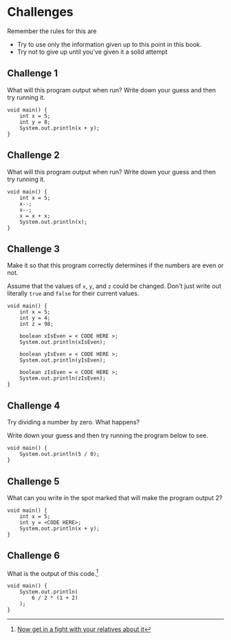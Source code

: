 # Challenges

Remember the rules for this are

- Try to use only the information given up to this point in this book.
- Try not to give up until you've given it a solid attempt

## Challenge 1

What will this program output when run? Write down your guess and then try running it.

```java,editable
void main() {
    int x = 5;
    int y = 8;
    System.out.println(x + y);
}
```

## Challenge 2

What will this program output when run? Write down your guess and then try running it.

```java,editable
void main() {
    int x = 5;
    x--;
    x--;
    x = x + x;
    System.out.println(x);
}
```

## Challenge 3

Make it so that this program correctly determines if the numbers are even or not.

Assume that the values of `x`, `y`, and `z` could be changed. Don't just write out
literally `true` and `false` for their current values.

```java,editable
void main() {
    int x = 5;
    int y = 4;
    int z = 98;

    boolean xIsEven = < CODE HERE >;
    System.out.println(xIsEven);

    boolean yIsEven = < CODE HERE >;
    System.out.println(yIsEven);

    boolean zIsEven = < CODE HERE >;
    System.out.println(zIsEven);
}
```

## Challenge 4

Try dividing a number by zero. What happens?

Write down your guess and then try running the program below to see.

```java,editable
void main() {
    System.out.println(5 / 0);
}
```

## Challenge 5

What can you write in the spot marked that will make the program output 2?

```java,editable
void main() {
    int x = 5;
    int y = <CODE HERE>;
    System.out.println(x + y);
}
```

## Challenge 6

What is the output of this code.[^fbarticle]

```java,editable
void main() {
    System.out.println(
        6 / 2 * (1 + 2)
    );
}
```

[^fbarticle]: [Now get in a fight with your relatives about it](https://slate.com/technology/2013/03/facebook-math-problem-why-pemdas-doesnt-always-give-a-clear-answer.html)
